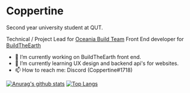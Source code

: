 <h1>Coppertine</h1>

Second year university student at QUT.

Technical / Project Lead for [Oceania Build Team](https://github.com/bte-oceania)
Front End developer for [BuildTheEarth](https://github.com/buildtheearth) 

- 🔭 I’m currently working on BuildTheEarth front end.
- 🌱 I’m currently learning UX design and backend api's for websites.
- 📫 How to reach me: Discord (Coppertine#1718)

[![Anurag's github stats](https://github-readme-stats.vercel.app/api?username=coppertine)](https://github.com/anuraghazra/github-readme-stats)
[![Top Langs](https://github-readme-stats.vercel.app/api/top-langs/?username=coppertine&layout=compact)](https://github.com/anuraghazra/github-readme-stats)
